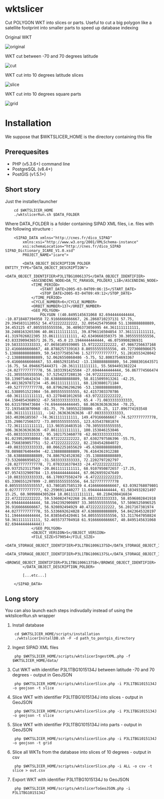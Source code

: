 wktslicer
=========

Cut POLYGON WKT into slices or parts. Useful to cut a big polygon like a satellite footprint into smaller parts to speed up database indexing

Original WKT 

![original](https://raw.github.com/jjrom/wktslicer/master/img/wkt_original.png)

WKT cut between -70 and 70 degrees latitude

![cut](https://raw.github.com/jjrom/wktslicer/master/img/wkt_cut70.png)

WKT cut into 10 degrees latitude slices

![slice](https://raw.github.com/jjrom/wktslicer/master/img/wkt_slice10.png)


WKT cut into 10 degrees square parts

![grid](https://raw.github.com/jjrom/wktslicer/master/img/wkt_grid10.png)


Installation
============

We suppose that $WKTSLICER_HOME is the directory containing this file

Prerequesites
-------------

* PHP (v5.3.6+) command line
* PostgreSQL (v8.4+)
* PostGIS (v1.5.1+)

Short story
-----------

Just the installer/launcher

		cd $WKTSLICER_HOME
		./wktslicerRun.sh $DATA_FOLDER

Where DATA_FOLDER is a folder containing SIPAD XML files, i.e. files with the following structure : 


		<SIPAD_DATA xmlns="http://cnes.fr/dico_SIPAD"
			xmlns:xsi="http://www.w3.org/2001/XMLSchema-instance"
			xsi:schemaLocation="http://cnes.fr/dico_SIPAD SIPAD_Dictionary_ICARE_V1.0.xsd"
			PROJECT_NAME="icare">

			<DATA_OBJECT_DESCRIPTION_POLDER ENTITY_TYPE="DATA_OBJECT_DESCRIPTION">
				<DATA_OBJECT_IDENTIFIER>P3L1TBG1006137S</DATA_OBJECT_IDENTIFIER>
				<ASCENDING_NODE>DA_TC_PARASOL_POLDER3_L1B</ASCENDING_NODE>
				<TIME_PERIOD>
					<START_DATE>2005-03-04T09:06:15</START_DATE>
					<STOP_DATE>2005-03-04T09:49:12</STOP_DATE>
				</TIME_PERIOD>
				<CYCLE_NUMBER>6</CYCLE_NUMBER>
				<ORBIT_NUMBER>137</ORBIT_NUMBER>
				<GEO_POLYGON>
					POLYGON ((40.8495145631068 82.6944444444444, -10.8718487394958 72.9166666666667, 26.2868710237131 57.75, 29.3945831120552 54.4722222222222, 32.0954254795868 51.1388888888889, 34.453125 47.8055555555556, 36.4896373056995 44.3611111111111, 38.2408163265306 40.8611111111111, 39.8796116504854 37.3611111111111, 41.3197026022305 33.8611111111111, 42.6349660350375 30.3055555555556, 43.8333909436571 26.75, 45.0 23.1944444444444, 46.0759908286931 19.5833333333333, 47.0658105939005 15.9722222222222, 47.9867256637168 12.4166666666667, 48.8788257339163 8.80555555555556, 49.7273008986675 5.13888888888889, 50.5433775856746 1.52777777777777, 51.2816553428042 -2.13888888888889, 52.0626550868486 -5.75, 52.8003754693367 -9.41666666666667, 53.486529318542 -13.1388888888889, 54.2088301643571 -16.75, 54.8946675444371 -20.3611111111111, 55.5694491382224 -24.0277777777778, 56.1833391425584 -27.6944444444444, 56.867774566474 -31.3055555555556, 57.5254237288136 -34.9722222222222, 58.1390754642434 -38.6388888888889, 58.8115095913261 -42.25, 59.4813829787234 -45.8611111111111, 60.1283880171184 -49.5277777777778, 60.8796296296296 -53.1388888888889, 61.5388951521984 -56.8055555555555, 62.4157303370786 -60.3611111111111, 63.2278481012658 -63.9722222222222, 64.1504854368932 -67.5833333333333, 65.4 -71.0833333333333, 66.6315789473684 -74.6944444444445, 68.8636363636364 -78.25, 72.1935483870968 -81.75, 79.589552238806 -85.25, 117.096774193548 -88.3611111111111, -142.363636363636 -87.0833333333333, 163.40206185567 -74.3611111111111, 149.479166666667 -74.5277777777778, 135.298672566372 -73.8055555555555, 123.635437881874 -72.3611111111111, 113.983516483516 -70.3055555555555, 106.363636363636 -67.8611111111111, 100.153846153846 -65.0833333333333, 95.1021753460778 -62.0833333333333, 91.0239520958084 -58.9722222222222, 87.6302797586396 -55.75, 84.7568389057751 -52.4722222222222, 82.2384542884072 -49.0833333333333, 80.0662251655629 -45.6388888888889, 78.0898876404494 -42.1388888888889, 76.4164361912288 -38.6388888888889, 74.8867924528302 -35.1388888888889, 73.5326086956522 -31.5833333333333, 72.2202797202797 -28.0277777777778, 71.0783316378433 -24.4722222222222, 69.9372523117569 -20.8611111111111, 68.9107950872657 -17.25, 67.9574332909784 -13.6944444444444, 67.0626959247649 -10.0833333333333, 66.1789375582479 -6.47222222222223, 65.3306551297899 -2.80555555555556, 64.5277777777778 0.805555555555557, 63.7801857585139 4.41666666666667, 63.0392768079801 8.02777777777777, 62.2596911440277 11.6944444444444, 61.5834932821497 15.25, 60.9099804305284 18.8611111111111, 60.2104208416834 22.4722222222222, 59.5360824742268 26.0833333333333, 58.8596802841918 29.6944444444444, 58.1942392909897 33.3055555555556, 57.5096525096525 36.9166666666667, 56.920892494929 40.4722222222222, 56.2017167381974 44.0277777777778, 55.5336692624828 47.6388888888889, 54.8423645320197 51.1944444444444, 54.0385645420461 54.8055555555556, 53.3117647058824 58.3611111111111, 52.4655737704918 61.9166666666667, 40.8495145631068 82.6944444444444))
				</GEO_POLYGON>
				<OBJECT_VERSION>S</OBJECT_VERSION>
				<FILE_SIZE>579054</FILE_SIZE>
				<DATA_STORAGE_OBJECT_IDENTIFIER>P3L1TBG1006137SD</DATA_STORAGE_OBJECT_IDENTIFIER>
				<DATA_STORAGE_OBJECT_IDENTIFIER>P3L1TBG1006137SL</DATA_STORAGE_OBJECT_IDENTIFIER>
				<BROWSE_OBJECT_IDENTIFIER>P3L1TBG1006137SB</BROWSE_OBJECT_IDENTIFIER>
			</DATA_OBJECT_DESCRIPTION_POLDER>

			[...etc...]

		</SIPAD_DATA>

Long story
----------

You can also launch each steps indivudally instead of using the wktslicerRun.sh wrapper

1. Install database

        cd $WKTSLICER_HOME/scripts/installation
        ./wktslicerInstallDB.sh -F -d path_to_postgis_directory

2. Ingest SIPAD XML files

        php $WKTSLICER_HOME/scripts/wktslicerIngestXML.php -f $WKTSLICER_HOME/data/

3. Cut WKT with identifier P3L1TBG1015134J between latitude -70 and 70 degrees - output in GeoJSON

		php $WKTSLICER_HOME/scripts/wktslicerSlice.php -i P3L1TBG1015134J -o geojson -t slice

4. Slice WKT with identifier P3L1TBG1015134J into slices - output in GeoJSON

		php $WKTSLICER_HOME/scripts/wktslicerSlice.php -i P3L1TBG1015134J -o geojson -t slice

5. Slice WKT with identifier P3L1TBG1015134J into parts - output in GeoJSON

		php $WKTSLICER_HOME/scripts/wktslicerSlice.php -i P3L1TBG1015134J -o geojson -t grid

6. Slice all WKTs from the database into slices of 10 degrees - output in csv

		php $WKTSLICER_HOME/scripts/wktslicerSlice.php -i ALL -o csv -t slice > out.csv

7. Export WKT with identifier P3L1TBG1015134J to GeoJSON

		php $WKTSLICER_HOME/scripts/wktslicerToGeoJSON.php -i P3L1TBG1015134J

